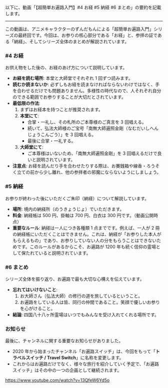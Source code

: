 以下に、動画「【超簡単お遍路入門】#4 お経 #5 納経 #6 まとめ」の要約を記載します。

---

この動画は、アニメキャラクターのずんだもんによる「超簡単お遍路入門」シリーズの最終回です。今回は、お参りの核心部分である「お経」と、参拝の証である「納経」、そしてシリーズ全体のまとめが解説されています。

### **#4 お経**

お供え物をした後の、お経のあげ方について説明しています。

- **お経を読む場所**: 本堂と大師堂でそれぞれ 1 回ずつ読みます。
- **読むか読まないか**: 必ずしもお経を読まなければならないわけではなく、手を合わせるだけでも問題ありません。多様性の時代なので、人それぞれ自分のできる範囲でお参りすることが大切だとされています。
- **最低限の作法**:
  1.  まずはお経本を持つことが推奨されます。
  2.  **本堂にて**:
      - 合掌・一礼し、その札所のご本尊様のご真言を 3 回唱える。
      - 続いて、弘法大師様のご宝号「南無大師遍照金剛（なむだいしへんじょうこんごう）」を 3 回唱える。
      - 最後に合掌・一礼する。
  3.  **大師堂にて**:
      - ご本尊様はいないため、「南無大師遍照金剛」を 3 回唱えるだけで良いと説明されています。
- **注意点**: お経を読んだり手を合わせたりする際は、お賽銭箱や線香・ろうそく立ての前から少し離れ、他の参拝者の邪魔にならないようにしましょう。

### **#5 納経**

お参りが終わった後にいただくご朱印（納経）について解説しています。

- **場所**: 境内の納経所（のうきょうじょ）でいただきます。
- **料金**: 納経帳は 500 円、掛軸は 700 円、白衣は 300 円です。（動画公開時点）
- **重要なルール**: 納経は一人につき各種類 1 点までです。例えば、一人が 2 冊の納経帳にいただくことはできません。これは、納経が「お参りした本人がもらえるもの」であり、お参りしていない人の分をもらうことはできないためです。このルールがあるからこそ、お遍路が 1200 年も続く信仰の霊場として保たれていると説明されています。

### **#6 まとめ**

シリーズ全体を振り返り、お遍路で最も大切な心構えを伝えています。

- **忘れてはいけないこと**:
  1.  お大師さん（弘法大師）の修行の道を旅しているということ。
  2.  お遍路をしている人は皆、同行の仲間であること。笑顔で優しいお参りを心がけること。
- **結論**: 四国八十八ヶ所霊場はいつでもみんなを受け入れてくれる場所です。

### **お知らせ**

最後に、チャンネルに関する重要なお知らせがありました。

- 2020 年から始まったチャンネル「お遍路スイッチ」は、今回をもって「**トラベルスイッチ / Travel Switch**」に名称を変更します。
- これからはお遍路だけでなく、様々な旅行を紹介していく予定で、「お遍路スイッチ」はその中の一つの企画として継続されます。

https://www.youtube.com/watch?v=13QfeW6Yd5o
